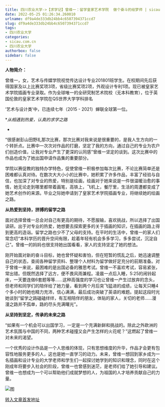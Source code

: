 ```yaml
---
title: 四川农业大学->【求学记】曾维一：留学皇家艺术学院  做个奋斗的绘梦师 | sicau.com.cn
date: 2022-05-25 01:26:34.260010
urlname: df9a4de333db24bb4c6507394371ccd7
slug: df9a4de333db24bb4c6507394371ccd7
tags: 
- 四川农业大学
categories:
- sicau.com.cn
- 四川农业大学
authorbox: false
sidebar: false
---
```

**人物简介：**

曾维一，女，艺术与传媒学院视觉传达设计专业201801班学生。在校期间先后获得国家及以上比赛奖项3项，省级比赛奖项2项，外观设计专利1项。现已被皇家艺术学院插画专业录取。作为全球唯一的全研究制艺术院校（无本科教育），位于英国伦敦的皇家艺术学院在QS世界大学学科排名

‘艺术与设计类’中，已连续七年（2015 - 2021）蝉联全球第一位。

**从相遇到热爱，认真的求学之路*
<!--more-->
*

“很感谢彭山田野礼那次比赛，那次比赛对我来说是很重要的，是我人生方向的一个转折点。比赛中一次次对作品的打磨，坚定了我的方向，通过自己的专业为农户们创造价值，让我对专业产生了更深的认同感”曾维一坚定的谈到。这次比赛中的作品也成为了她出国申请作品集的重要部分。

学院以赛促教的独特办学特色，促使曾维一积极参加每次比赛，不论比赛简单还是困难都认真对待。在数次大大小小的比赛中，她积累了许多作品，丰富了经验与自信，也加深了对专业的热爱，特别是绘画，绘画对于她来说是一件很温暖治愈的事情，她无论走到哪里都带着画笔，高铁上，飞机上，餐厅里，生活的周遭都变成了她艺术创作的来源。毕业之际她申请到了皇家艺术学院插画专业，将继续她的绘画之路。

**从热爱到坚持，拼搏的留学之路**

面对选择曾维一总会对自己有更高的期待，不愿服输，喜欢挑战，所以选择了出国读研。出于对专业的热爱，她想要去探索更多的关于插画的知识，在插画的路上得到更高的造诣。留学之路也少不了父母的支持。在平时的生活中，曾维一的家人们常念叨“本科学历的晋升空间有限，趁着年轻有机会多多学习，多多尝试，沉淀自己”。曾维一的妈妈也很支持她出国看看，家人的支持坚定了她的想法。

刚开始面对新的奋斗目标，她也曾怀疑和害怕，但在短暂的慌乱之后，她迅速调整自己的状态，查阅各种留学资料、整理个人材料为留学做好足充分的前期准备。对于曾维一来说，最困难的是出国必备的雅思考试。曾维一不喜欢考试，容易紧张，常出错。但既然选择了远方，便不畏风雨兼程。凌晨一点后入睡，5:25的闹铃起床，一天要连做6套题等等……这种高强度的学习也让曾维一产生过放弃的念头，但老师和同学们的陪伴给了她力量，看到两个月后突飞猛进的成绩，让每天只睡4个多小时的她也精力充沛，信心满满，最后成功突破了英语的难题。提起这段时光她谈到“留学之路磕磕绊绊，有互相陪伴的朋友，体贴的家人，关切的老师……漫漫之路并不孤单，路的尽头充满曙光”。

**从坚持到坚定，传承的未来之路**

“如果有一个机会可以出国学习，一定是一个充满新鲜和挑战的。除此之外欧洲的艺术氛围与中国的不同，两种艺术碰撞又会产生怎样的火花呢？”这燃起了曾维一对未来的渴望。

一个优秀的设计作品是一个人思维的体现，只有思想维度的升华，作品才会更有包容性地服务更多的人，这也是她一直学习的动力。未来，曾维一想回到家乡成为一名插画和设计专业的大学老师和学生们一起探讨她学到的知识和理念，同时在这个刚成年将要步入社会的阶段，曾维一也曾感到迷茫，是老师们给了她引导和建议。曾维一也想成为一个可以帮助他们成就梦想的人，为祖国的人才培养贡献自己的力量。

![图](https://news.sicau.edu.cn/__local/8/55/CD/BB2C9B7906D7ED1FEA605BA970C_81E6483A_331B7.png)

[转入文章首发地址](https://news.sicau.edu.cn/info/1078/67925.htm)